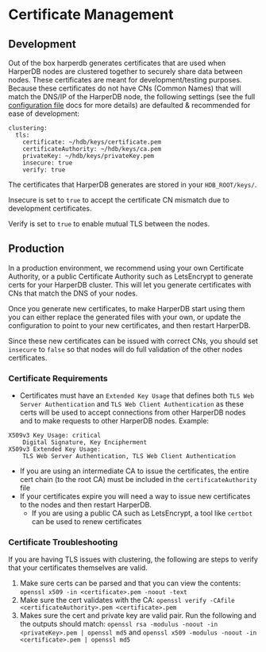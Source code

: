 # Certificate Management

## Development

Out of the box harperdb generates certificates that are used when HarperDB nodes are clustered together to securely share data between nodes. These certificates are meant for development/testing purposes. Because these certificates do not have CNs (Common Names) that will match the DNS/IP of the HarperDB node, the following settings (see the full [configuration file](../configuration.md) docs for more details) are defaulted & recommended for ease of development:

```
clustering:
  tls:
    certificate: ~/hdb/keys/certificate.pem
    certificateAuthority: ~/hdb/keys/ca.pem
    privateKey: ~/hdb/keys/privateKey.pem
    insecure: true
    verify: true
```

The certificates that HarperDB generates are stored in your `HDB_ROOT/keys/`.

Insecure is set to `true` to accept the certificate CN mismatch due to development certificates.

Verify is set to `true` to enable mutual TLS between the nodes.

## Production

In a production environment, we recommend using your own Certificate Authority, or a public Certificate Authority such as LetsEncrypt to generate certs for your HarperDB cluster. This will let you generate certificates with CNs that match the DNS of your nodes.

Once you generate new certificates, to make HarperDB start using them you can either replace the generated files with your own, or update the configuration to point to your new certificates, and then restart HarperDB.

Since these new certificates can be issued with correct CNs, you should set `insecure` to `false` so that nodes will do full validation of the other nodes certificates.

### Certificate Requirements

* Certificates must have an `Extended Key Usage` that defines both `TLS Web Server Authentication` and `TLS Web Client Authentication` as these certs will be used to accept connections from other HarperDB nodes and to make requests to other HarperDB nodes. Example:

```
X509v3 Key Usage: critical
    Digital Signature, Key Encipherment
X509v3 Extended Key Usage:
    TLS Web Server Authentication, TLS Web Client Authentication
```

* If you are using an intermediate CA to issue the certificates, the entire cert chain (to the root CA) must be included in the `certificateAuthority` file
* If your certificates expire you will need a way to issue new certificates to the nodes and then restart HarperDB.
    * If you are using a public CA such as LetsEncrypt, a tool like `certbot` can be used to renew certificates

### Certificate Troubleshooting
If you are having TLS issues with clustering, the following are steps to verify that your certificates themselves are valid.

1. Make sure certs can be parsed and that you can view the contents: `openssl x509 -in <certificate>.pem -noout -text`
2. Make sure the cert validates with the CA: `openssl verify -CAfile <certificateAuthority>.pem <certificate>.pem`
3. Makes sure the cert and private key are valid pair. Run the following and the outputs should match: `openssl rsa -modulus -noout -in <privateKey>.pem | openssl md5` and `openssl x509 -modulus -noout -in <certificate>.pem | openssl md5`
